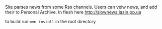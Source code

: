 Site parses news from some Rss channels. Users can veiw news, and add their to Personal Archive.
In flesh here http://slownews.lazin.pp.ua 

to build run `mvn install` in the root directory
